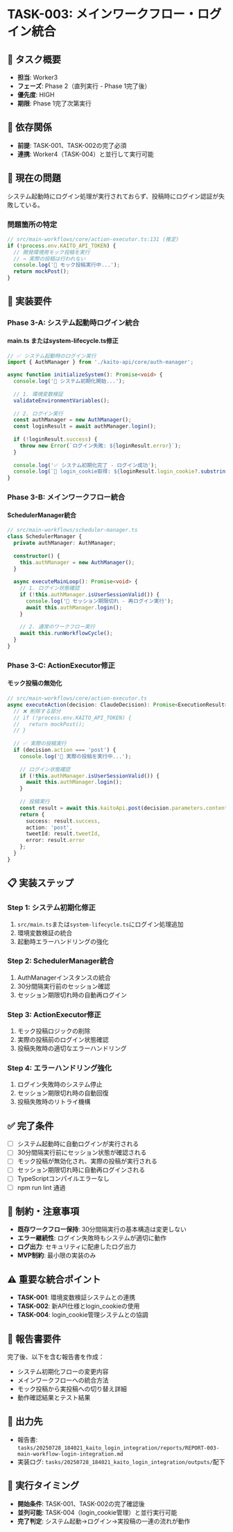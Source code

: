 # TASK-003: メインワークフロー・ログイン統合

## 🎯 タスク概要
- **担当**: Worker3
- **フェーズ**: Phase 2（直列実行 - Phase 1完了後）
- **優先度**: HIGH
- **期限**: Phase 1完了次第実行

## 🔄 依存関係
- **前提**: TASK-001、TASK-002の完了必須
- **連携**: Worker4（TASK-004）と並行して実行可能

## 🚨 現在の問題
システム起動時にログイン処理が実行されておらず、投稿時にログイン認証が失敗している。

### 問題箇所の特定
```typescript
// src/main-workflows/core/action-executor.ts:131 (推定)
if (!process.env.KAITO_API_TOKEN) {
  // 開発環境用モック投稿を実行
  // → 実際の投稿は行われない
  console.log('🧪 モック投稿実行中...');
  return mockPost();
}
```

## 🔧 実装要件

### Phase 3-A: システム起動時ログイン統合

#### main.ts またはsystem-lifecycle.ts修正
```typescript
// ✅ システム起動時のログイン実行
import { AuthManager } from './kaito-api/core/auth-manager';

async function initializeSystem(): Promise<void> {
  console.log('🚀 システム初期化開始...');
  
  // 1. 環境変数検証
  validateEnvironmentVariables();
  
  // 2. ログイン実行
  const authManager = new AuthManager();
  const loginResult = await authManager.login();
  
  if (!loginResult.success) {
    throw new Error(`ログイン失敗: ${loginResult.error}`);
  }
  
  console.log('✅ システム初期化完了 - ログイン成功');
  console.log(`🔐 login_cookie取得: ${loginResult.login_cookie?.substring(0, 10)}...`);
}
```

### Phase 3-B: メインワークフロー統合

#### SchedulerManager統合
```typescript
// src/main-workflows/scheduler-manager.ts
class SchedulerManager {
  private authManager: AuthManager;
  
  constructor() {
    this.authManager = new AuthManager();
  }
  
  async executeMainLoop(): Promise<void> {
    // 1. ログイン状態確認
    if (!this.authManager.isUserSessionValid()) {
      console.log('🔄 セッション期限切れ - 再ログイン実行');
      await this.authManager.login();
    }
    
    // 2. 通常のワークフロー実行
    await this.runWorkflowCycle();
  }
}
```

### Phase 3-C: ActionExecutor修正

#### モック投稿の無効化
```typescript
// src/main-workflows/core/action-executor.ts
async executeAction(decision: ClaudeDecision): Promise<ExecutionResult> {
  // ❌ 削除する部分
  // if (!process.env.KAITO_API_TOKEN) {
  //   return mockPost();
  // }
  
  // ✅ 実際の投稿実行
  if (decision.action === 'post') {
    console.log('📝 実際の投稿を実行中...');
    
    // ログイン状態確認
    if (!this.authManager.isUserSessionValid()) {
      await this.authManager.login();
    }
    
    // 投稿実行
    const result = await this.kaitoApi.post(decision.parameters.content);
    return {
      success: result.success,
      action: 'post',
      tweetId: result.tweetId,
      error: result.error
    };
  }
}
```

## 📋 実装ステップ

### Step 1: システム初期化修正
1. `src/main.ts`または`system-lifecycle.ts`にログイン処理追加
2. 環境変数検証の統合
3. 起動時エラーハンドリングの強化

### Step 2: SchedulerManager統合
1. AuthManagerインスタンスの統合
2. 30分間隔実行前のセッション確認
3. セッション期限切れ時の自動再ログイン

### Step 3: ActionExecutor修正
1. モック投稿ロジックの削除
2. 実際の投稿前のログイン状態確認
3. 投稿失敗時の適切なエラーハンドリング

### Step 4: エラーハンドリング強化
1. ログイン失敗時のシステム停止
2. セッション期限切れ時の自動回復
3. 投稿失敗時のリトライ機構

## ✅ 完了条件
- [ ] システム起動時に自動ログインが実行される
- [ ] 30分間隔実行前にセッション状態が確認される
- [ ] モック投稿が無効化され、実際の投稿が実行される
- [ ] セッション期限切れ時に自動再ログインされる
- [ ] TypeScriptコンパイルエラーなし
- [ ] npm run lint 通過

## 🚫 制約・注意事項
- **既存ワークフロー保持**: 30分間隔実行の基本構造は変更しない
- **エラー継続性**: ログイン失敗時もシステムが適切に動作
- **ログ出力**: セキュリティに配慮したログ出力
- **MVP制約**: 最小限の実装のみ

## ⚠️ 重要な統合ポイント
- **TASK-001**: 環境変数検証システムとの連携
- **TASK-002**: 新API仕様とlogin_cookieの使用
- **TASK-004**: login_cookie管理システムとの協調

## 📄 報告書要件
完了後、以下を含む報告書を作成：
- システム初期化フローの変更内容
- メインワークフローへの統合方法
- モック投稿から実投稿への切り替え詳細
- 動作確認結果とテスト結果

## 📁 出力先
- 報告書: `tasks/20250728_184021_kaito_login_integration/reports/REPORT-003-main-workflow-login-integration.md`
- 実装ログ: `tasks/20250728_184021_kaito_login_integration/outputs/`配下

## 🔄 実行タイミング
- **開始条件**: TASK-001、TASK-002の完了確認後
- **並列可能**: TASK-004（login_cookie管理）と並行実行可能
- **完了判定**: システム起動→ログイン→実投稿の一連の流れが動作